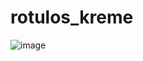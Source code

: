 # rotulos_kreme

![image](https://user-images.githubusercontent.com/114446398/229003193-783537a0-0648-4d13-9bf5-815c4db99aee.png)

